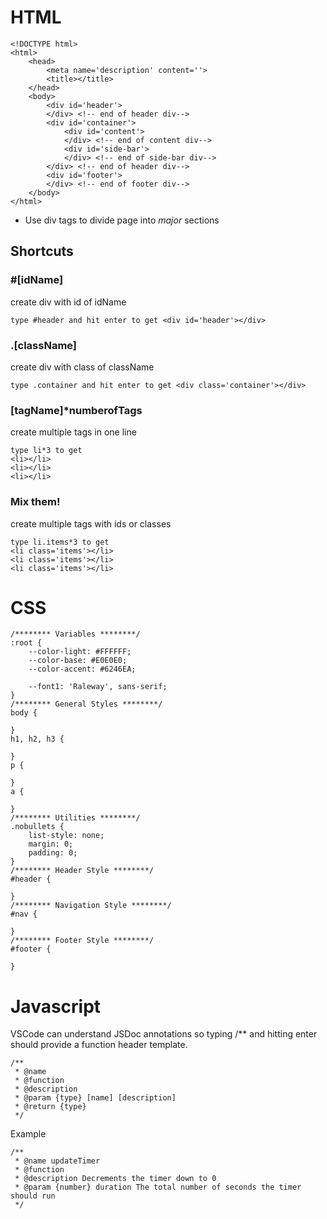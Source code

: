 # HTML

    <!DOCTYPE html>
    <html>
        <head>
            <meta name='description' content=''>
            <title></title>
        </head>
        <body>
            <div id='header'>
            </div> <!-- end of header div-->
            <div id='container'>
                <div id='content'>
                </div> <!-- end of content div-->
                <div id='side-bar'>
                </div> <!-- end of side-bar div-->
            </div> <!-- end of header div-->
            <div id='footer'>
            </div> <!-- end of footer div-->
        </body>
    </html>

* Use div tags to divide page into *major* sections

## Shortcuts
### #[idName]
  create div with id of idName

    type #header and hit enter to get <div id='header'></div>

### .[className]
  create div with class of className

    type .container and hit enter to get <div class='container'></div>

### [tagName]*numberofTags
  create multiple tags in one line

    type li*3 to get
    <li></li>
    <li></li>
    <li></li>

### Mix them!
  create multiple tags with ids or classes

    type li.items*3 to get
    <li class='items'></li>
    <li class='items'></li>
    <li class='items'></li>

# CSS

    /******** Variables ********/
    :root {
        --color-light: #FFFFFF;
        --color-base: #E0E0E0;
        --color-accent: #6246EA;

        --font1: 'Raleway', sans-serif;
    }
    /******** General Styles ********/
    body {

    }
    h1, h2, h3 {

    }
    p {

    }
    a {

    }
    /******** Utilities ********/
    .nobullets {
        list-style: none;
        margin: 0;
        padding: 0;
    }
    /******** Header Style ********/
    #header {

    }
    /******** Navigation Style ********/
    #nav {

    }
    /******** Footer Style ********/
    #footer {

    }

# Javascript
VSCode can understand JSDoc annotations so typing /** and hitting enter should provide a function header template.

    /**
     * @name
     * @function
     * @description
     * @param {type} [name] [description] 
     * @return {type}
     */

Example
    
    /**
     * @name updateTimer
     * @function
     * @description Decrements the timer down to 0
     * @param {number} duration The total number of seconds the timer should run
     */
